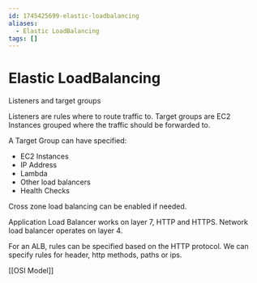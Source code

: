 ```yaml
---
id: 1745425699-elastic-loadbalancing
aliases:
  - Elastic LoadBalancing
tags: []
---
```


# Elastic LoadBalancing

Listeners and target groups

Listeners are rules where to route traffic to.
Target groups are EC2 Instances grouped where the traffic should be forwarded to.

A Target Group can have specified:
- EC2 Instances
- IP Address
- Lambda
- Other load balancers
- Health Checks

Cross zone load balancing can be enabled if needed.

Application Load Balancer works on layer 7, HTTP and HTTPS.
Network load balancer operates on layer 4.

For an ALB, rules can be specified based on the HTTP protocol. We can specify rules for header, http methods, paths or ips.


[[OSI Model]]


